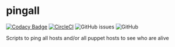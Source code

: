 # pingall

[![Codacy Badge](https://api.codacy.com/project/badge/Grade/1ea67c35372a479f90bf0687373944a8)](https://www.codacy.com/manual/Eddinn/pingall?utm_source=github.com&amp;utm_medium=referral&amp;utm_content=eddinn/pingall&amp;utm_campaign=Badge_Grade) [![CircleCI](https://circleci.com/gh/eddinn/pingall.svg?style=svg)](https://circleci.com/gh/eddinn/pingall) ![GitHub issues](https://img.shields.io/github/issues/eddinn/pingall) ![GitHub](https://img.shields.io/github/license/eddinn/pingall)

Scripts to ping all hosts and/or all puppet hosts to see who are alive

